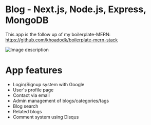 # Blog - Next.js, Node.js, Express, MongoDB

This app is the follow up of my boilerplate-MERN:
https://github.com/khoadodk/boilerplate-mern-stack

![Image description](https://github.com/khoadodk/blog/blob/master/homepage.PNG)

# App features

<ul>
<li>Login/Signup system with Google</li>
<li>User's profile page</li>
<li>Contact via email</li>
<li>Admin management of blogs/categories/tags</li>
<li>Blog search</li>
<li>Related blogs</li>
<li>Comment system using Disqus</li>
</ul>
